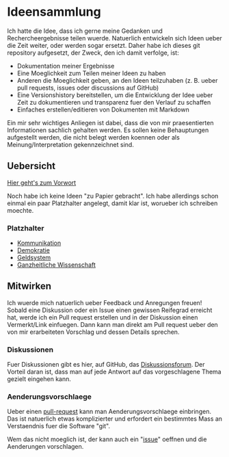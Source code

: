 # Ideensammlung

Ich hatte die Idee, dass ich gerne meine Gedanken und Rechercheergebnisse
teilen wuerde. Natuerlich entwickeln sich Ideen ueber die Zeit weiter, oder
werden sogar ersetzt. Daher habe ich dieses git repository aufgesetzt, der
Zweck, den ich damit verfolge, ist:

* Dokumentation meiner Ergebnisse
* Eine Moeglichkeit zum Teilen meiner Ideen zu haben
* Anderen die Moeglichkeit geben, an den Ideen teilzuhaben (z. B. ueber pull
  requests, issues oder discussions auf GitHub)
* Eine Versionshistory bereitstellen, um die Entwicklung der Idee ueber Zeit zu
  dokumentieren und transparenz fuer den Verlauf zu schaffen
* Einfaches erstellen/editieren von Dokumenten mit Markdown

Ein mir sehr wichtiges Anliegen ist dabei, dass die von mir praesentierten
Informationen sachlich gehalten werden. Es sollen keine Behauptungen
aufgestellt werden, die nicht belegt werden koennen oder als
Meinung/Interpretation gekennzeichnet sind.

## Uebersicht

[Hier geht's zum Vorwort](./preface.md)

Noch habe ich keine Ideen "zu Papier gebracht".
Ich habe allerdings schon einmal ein paar Platzhalter angelegt, damit klar
ist, worueber ich schreiben moechte.

### Platzhalter

* [Kommunikation](./src/platzhalter.md)
* [Demokratie](./src/platzhalter.md)
* [Geldsystem](./src/platzhalter.md)
* [Ganzheitliche Wissenschaft](./src/platzhalter.md)

## Mitwirken

Ich wuerde mich natuerlich ueber Feedback und Anregungen freuen!
Sobald eine Diskussion oder ein Issue einen gewissen Reifegrad erreicht hat,
werde ich ein Pull request erstellen und in der Diskussion einen Vermerkt/Link
einfuegen. Dann kann man direkt am Pull request ueber den von mir erarbeiteten
Vorschlag und dessen Details sprechen.

### Diskussionen

Fuer Diskussionen gibt es hier, auf GitHub, das
[Diskussionsforum](https://github.com/Ideensammlung/Ideensammlung/discussions).
Der Vorteil daran ist, dass man auf jede Antwort auf das vorgeschlagene Thema
gezielt eingehen kann.

### Aenderungsvorschlaege

Ueber einen
[pull-request](https://github.com/Ideensammlung/Ideensammlung/pulls) kann man
Aenderungsvorschlaege einbringen. Das ist natuerlich etwas komplizierter und
erfordert ein bestimmtes Mass an Verstaendnis fuer die Software "git".

Wem das nicht moeglich ist, der kann auch ein
"[issue](https://github.com/Ideensammlung/Ideensammlung/issues)" oeffnen und
die Aenderungen vorschlagen.
